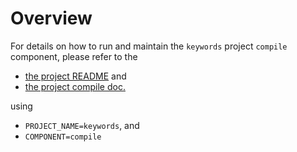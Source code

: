 # Overview

For details on how to run and maintain the `keywords` project `compile` component, please refer
to the
- [the project README](../README.md) and
- [the project compile doc.](../../docs/02_compile.md)

using

- `PROJECT_NAME=keywords`, and
- `COMPONENT=compile`
